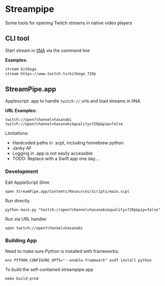 # Streampipe

Some tools for opening Twitch streams in native video players

## CLI tool

Start stream in [IINA](https://iina.io) via the command line

**Examples:**
```bash
stream kitboga
stream https://www.twitch.tv/kitboga 720p
```

## StreamPipe.app

Applescript .app to handle `twitch://` urls and load streams in IINA.

**URL Examples:**
```
twitch://open?channel=hasanabi
twitch://open?channel=hasanabi&quality=720p&pip=false
```

Limitations:
- Hardcoded paths in .scpt, including homebrew python
- Janky AF
- Logging in .app is not easily accessible
- TODO: Replace with a Swift app one day...

### Development

Edit AppleScript Shim
```
open StreamPipe.app/Contents/Resources/Scripts/main.scpt
```

Run directly
```
python main.py "twitch://open?channel=hasanabi&quality=720p&pip=false"
```

Run via URL handler
```
open twitch://open?channel=hasanabi
```


### Building App

Need to make sure Python is installed with frameworks:
```
env PYTHON_CONFIGURE_OPTS="--enable-framework" asdf install python
```

To build the self-contained streampipe.app
```
make build-prod
```
